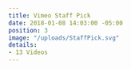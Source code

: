 ```yaml
---
title: Vimeo Staff Pick
date: 2018-01-08 14:03:00 -05:00
position: 3
image: "/uploads/StaffPick.svg"
details:
- 13 Videos
---
```


